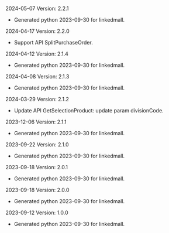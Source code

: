 2024-05-07 Version: 2.2.1
- Generated python 2023-09-30 for linkedmall.

2024-04-17 Version: 2.2.0
- Support API SplitPurchaseOrder.


2024-04-12 Version: 2.1.4
- Generated python 2023-09-30 for linkedmall.

2024-04-08 Version: 2.1.3
- Generated python 2023-09-30 for linkedmall.

2024-03-29 Version: 2.1.2
- Update API GetSelectionProduct: update param divisionCode.


2023-12-06 Version: 2.1.1
- Generated python 2023-09-30 for linkedmall.

2023-09-22 Version: 2.1.0
- Generated python 2023-09-30 for linkedmall.

2023-09-18 Version: 2.0.1
- Generated python 2023-09-30 for linkedmall.

2023-09-18 Version: 2.0.0
- Generated python 2023-09-30 for linkedmall.

2023-09-12 Version: 1.0.0
- Generated python 2023-09-30 for linkedmall.

